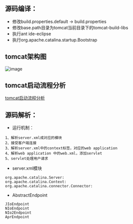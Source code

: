 ## 源码编译：
+ 修改build.properties.default -> build.properties
+ 修改base.path目录为tomcat当前目录下的tomcat-build-libs
+ 执行ant ide-eclipse
+ 执行org.apache.catalina.startup.Bootstrap

## tomcat架构图
![image](https://note.youdao.com/yws/public/resource/11b88babe53bdada374c4355f425bf31/xmlnote/WEBRESOURCEf11612891f2d00e3e779a9318f8bb1c7/7291)

## tomcat启动流程分析
[tomcat启动流程分析](md/StartSequence.md)

## 源码解析：
+ 运行机制：
```
1、解析server.xml成对应的模块
2、接受客户端连接
3、解析server.xml中的context标签，对应的web application
4、解析web application 中的web.xml，添加servlet
5、servlet处理用户请求
```

+ server.xml模块
```
org.apache.catalina.Server:
org.apache.catalina.Context:
org.apache.catalina.connector.Connector:
```

+ AbstractEndpoint
```
JIoEndpoint
NIoEndpoint
NIo2Endpoint
AprEndpoint
```